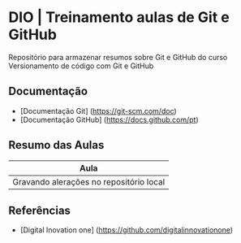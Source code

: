 
# DIO | Treinamento aulas de Git e GitHub

Repositório para armazenar resumos sobre Git e GitHub
do curso Versionamento de código com Git e GitHub

##  Documentação 

- [Documentação Git] (https://git-scm.com/doc)
- [Documentação GitHub] (https://docs.github.com/pt)

## Resumo das Aulas

| Aula |
|-------|
| Gravando alerações no repositório local  |


## Referências
- [Digital Inovation one] (https://github.com/digitalinnovationone)

